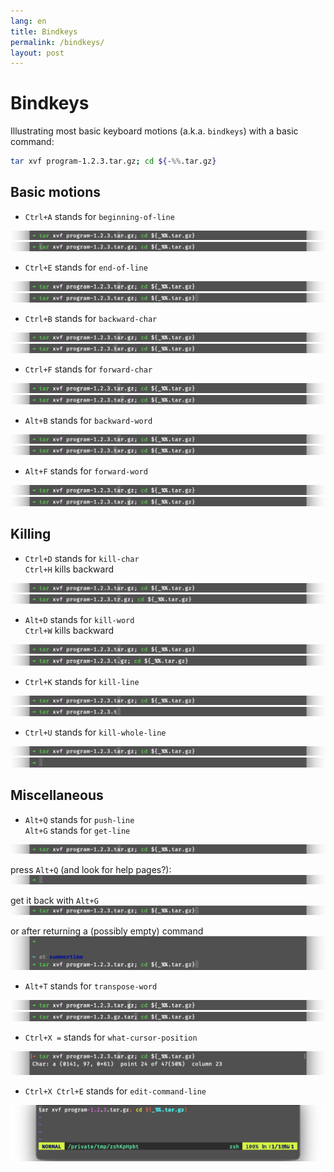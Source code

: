 ```yaml
---
lang: en
title: Bindkeys
permalink: /bindkeys/
layout: post
---
```


# Bindkeys

Illustrating most basic keyboard motions (a.k.a. `bindkeys`) with a basic command:

```sh
tar xvf program-1.2.3.tar.gz; cd ${-%%.tar.gz}
```

## Basic motions

- `Ctrl+A` stands for `beginning-of-line`

<img alt="" src="/images/bindkeys/initial.png" class="screenshot100"/>
<img alt="" src="/images/bindkeys/beginning-of-line.png" class="screenshot100"/>

- `Ctrl+E` stands for `end-of-line`

<img alt="" src="/images/bindkeys/initial.png" class="screenshot100"/>
<img alt="" src="/images/bindkeys/end-of-line.png" class="screenshot100"/>

- `Ctrl+B` stands for `backward-char`

<img alt="" src="/images/bindkeys/initial.png" class="screenshot100"/>
<img alt="" src="/images/bindkeys/backward-char.png" class="screenshot100"/>

- `Ctrl+F` stands for `forward-char`

<img alt="" src="/images/bindkeys/initial.png" class="screenshot100"/>
<img alt="" src="/images/bindkeys/forward-char.png" class="screenshot100"/>

- `Alt+B` stands for `backward-word`

<img alt="" src="/images/bindkeys/initial.png" class="screenshot100"/>
<img alt="" src="/images/bindkeys/backward-word.png" class="screenshot100"/>

- `Alt+F` stands for `forward-word`

<img alt="" src="/images/bindkeys/initial.png" class="screenshot100"/>
<img alt="" src="/images/bindkeys/forward-word.png" class="screenshot100"/>

## Killing

- `Ctrl+D` stands for `kill-char`  
  `Ctrl+H` kills backward

<img alt="" src="/images/bindkeys/initial.png" class="screenshot100"/>
<img alt="" src="/images/bindkeys/kill-char.png" class="screenshot100"/>

- `Alt+D` stands for `kill-word`  
  `Ctrl+W` kills backward

<img alt="" src="/images/bindkeys/initial.png" class="screenshot100"/>
<img alt="" src="/images/bindkeys/kill-word.png" class="screenshot100"/>

- `Ctrl+K` stands for `kill-line`

<img alt="" src="/images/bindkeys/initial.png" class="screenshot100"/>
<img alt="" src="/images/bindkeys/kill-line.png" class="screenshot100"/>

- `Ctrl+U` stands for `kill-whole-line`

<img alt="" src="/images/bindkeys/initial.png" class="screenshot100"/>
<img alt="" src="/images/bindkeys/kill-whole-line.png" class="screenshot100"/>

## Miscellaneous

- `Alt+Q` stands for `push-line`  
  `Alt+G` stands for `get-line`

<img alt="" src="/images/bindkeys/initial.png" class="screenshot100"/>

press `Alt+Q` (and look for help pages?):
<img alt="" src="/images/bindkeys/push-line.png" class="screenshot100"/>

get it back with `Alt+G`
<img alt="" src="/images/bindkeys/get-line.png" class="screenshot100"/>

or after returning a (possibly empty) command
<img alt="" src="/images/bindkeys/push-line-02.png" class="screenshot100"/>

- `Alt+T` stands for `transpose-word`

<img alt="" src="/images/bindkeys/transpose-word-01.png" class="screenshot100"/>
<img alt="" src="/images/bindkeys/transpose-word-02.png" class="screenshot100"/>

- `Ctrl+X =` stands for `what-cursor-position`

<img alt="" src="/images/bindkeys/what-cursor-position.png" class="screenshot100"/>

- `Ctrl+X Ctrl+E` stands for `edit-command-line`

<img alt="" src="/images/bindkeys/edit-command-line.png" class="screenshot100"/>
